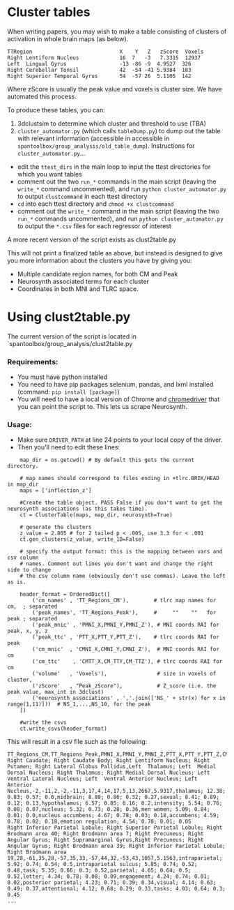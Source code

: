 # Cluster tables
When writing papers, you may wish to make a table consisting of clusters of activation in whole brain maps (as below). 
```
TTRegion	                        X	 Y	 Z	 zScore	 Voxels
Right Lentiform Nucleus         	16	7	-3	 7.3315	 12937
Left  Lingual Gyrus             	-13	-86	-9	4.9527	326
Right Cerebellar Tonsil         	42	-54	-41	5.9384	183
Right Superior Temporal Gyrus   	54	-57	26	5.1105	142
```

Where zScore is usually the peak value and voxels is cluster size. We have automated this process. 

To produce these tables, you can:
1. 3dclustsim to determine which cluster and threshold to use (TBA)
2. `cluster_automator.py` (which calls `tableDump.py`) to dump out the table with relevant information (accessible in  accessible in `spantoolbox/group_analysis/old_table_dump`). Instructions for `cluster_automator.py`...
* edit the `ttest_dirs` in the main loop to input the ttest directories for which you want tables
* comment out the two `run_*` commands in the main script (leaving the `write_*` command uncommented), and run `python cluster_automator.py` to output `clustcommand` in each ttest directory
* `cd` into each ttest directory and `chmod +x clustcommand`
* comment out the `write_*` command in the main script (leaving the two `run_*` commands uncommented), and run `python cluster_automator.py` to output the `*.csv` files for each regressor of interest

A more recent version of the script exists as clust2table.py

This will not print a finalized table as above, but instead is designed to give you more information about the clusters you have by giving you:
* Multiple candidate region names, for both CM and Peak
* Neurosynth associated terms for each cluster
* Coordinates in both MNI and TLRC space. 

# Using clust2table.py

The current version of the script is located in `spantoolbox/group_analysis/clust2table.py

### Requirements:
* You must have python installed
* You need to have pip packages selenium, pandas, and lxml installed (command: `pip install [package]`) 
* You will need to have a local version of Chrome and [chromedriver](https://sites.google.com/a/chromium.org/chromedriver/downloads) that you can point the script to. This lets us scrape Neurosynth. 

### Usage:
* Make sure `DRIVER_PATH` at line 24 points to your local copy of the driver. 
* Then you'll need to edit these lines:
```
    map_dir = os.getcwd() # By default this gets the current directory. 
    
    # map names should correspond to files ending in +tlrc.BRIK/HEAD in map_dir
    maps = ['inflection_z']

    #Create the table object. PASS False if you don't want to get the neurosynth associations (as this takes time).
    ct = ClusterTable(maps, map_dir, neurosynth=True)

    # generate the clusters
    z_value = 2.805 # for 2 tailed p < .005, use 3.3 for < .001
    ct.gen_clusters(z_value, write_1D=False) 

    # specify the output format: this is the mapping between vars and csv column
    # names. Comment out lines you don't want and change the right side to change
    # the csv column name (obviously don't use commas). Leave the left as is.

    header_format = OrderedDict([
        ('cm_names' , 'TT_Regions_CM'),        # tlrc map names for cm,  ; separated
        ('peak_names', 'TT_Regions_Peak'),     #     ""    ""   for peak ; separated
        ('peak_mnic' , 'PMNI_X,PMNI_Y,PMNI_Z'), # MNI coords RAI for peak, x, y, z
        ('peak_ttc' , 'PTT_X,PTT_Y,PTT_Z'),    # tlrc coords RAI for peak
        ('cm_mnic'  , 'CMNI_X,CMNI_Y,CMNI_Z'),  # MNI coords RAI for cm
        ('cm_ttc'    , 'CMTT_X,CM_TTY,CM_TTZ'), # tlrc coords RAI for cm
        ('volume'   , 'Voxels'),                # size in voxels of cluster,
        ('zScore'   , "Peak_zScore"),           # Z_score (i.e. the peak value, max_int in 3dclust)
        ('neurosynth_associations' , ','.join(['NS_' + str(x) for x in range(1,11)]))  # NS_1,...,NS_10, for the peak
    ])

    #write the csvs
    ct.write_csvs(header_format)
```

This will result in a csv file such as the following:

```
TT_Regions_CM,TT_Regions_Peak,PMNI_X,PMNI_Y,PMNI_Z,PTT_X,PTT_Y,PTT_Z,CMNI_X,CMNI_Y,CMNI_Z,CMTT_X,CM_TTY,CM_TTZ,Voxels,Peak_zScore,NS_1,NS_2,NS_3,NS_4,NS_5,NS_6,NS_7,NS_8,NS_9,NS_10
Right Caudate; Right Caudate Body; Right Lentiform Nucleus; Right Putamen; Right Lateral Globus Pallidus,Left  Thalamus; Left  Medial Dorsal Nucleus; Right Thalamus; Right Medial Dorsal Nucleus; Left  Ventral Lateral Nucleus; Left  Ventral Anterior Nucleus; Left  Anterior Nucleus,-2,-11,2,-2,-11,3,17,4,14,17,5,13,2667,5.9317,thalamus; 12.38; 0.83; 0.57; 0.6,midbrain; 8.89; 0.86; 0.32; 0.27,sexual; 8.41; 0.89; 0.12; 0.13,hypothalamus; 6.57; 0.85; 0.16; 0.2,intensity; 5.54; 0.76; 0.08; 0.07,nucleus; 5.32; 0.73; 0.28; 0.36,men women; 5.09; 0.84; 0.01; 0.0,nucleus accumbens; 4.67; 0.78; 0.03; 0.18,accumbens; 4.59; 0.78; 0.02; 0.18,emotion regulation; 4.54; 0.78; 0.01; 0.05
Right Inferior Parietal Lobule; Right Superior Parietal Lobule; Right Brodmann area 40; Right Brodmann area 7; Right Precuneus; Right Angular Gyrus; Right Supramarginal Gyrus,Right Precuneus; Right Angular Gyrus; Right Brodmann area 39; Right Inferior Parietal Lobule; Right Brodmann area 19,28,-61,35,28,-57,35,33,-57,44,32,-53,43,1057,5.1563,intraparietal; 5.92; 0.74; 0.54; 0.5,intraparietal sulcus; 5.85; 0.74; 0.52; 0.48,task; 5.35; 0.66; 0.3; 0.52,parietal; 4.65; 0.64; 0.5; 0.52,letter; 4.34; 0.78; 0.08; 0.09,engagement; 4.24; 0.74; 0.01; 0.02,posterior parietal; 4.23; 0.71; 0.39; 0.34,visual; 4.14; 0.63; 0.49; 0.37,attentional; 4.12; 0.68; 0.29; 0.33,tasks; 4.03; 0.64; 0.3; 0.45
...
```

